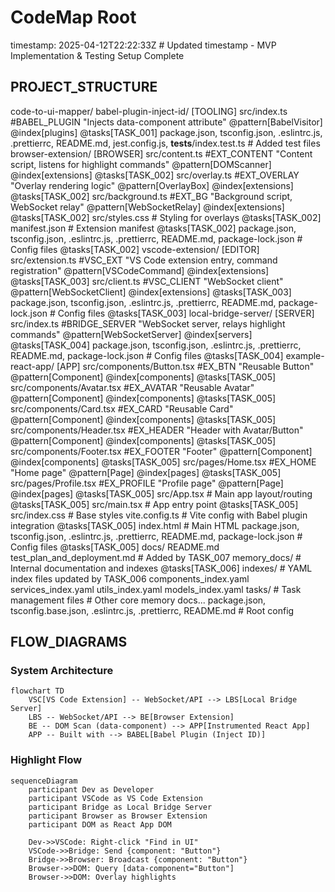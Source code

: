 # CodeMap Root
timestamp: 2025-04-12T22:22:33Z # Updated timestamp - MVP Implementation & Testing Setup Complete

## PROJECT_STRUCTURE
code-to-ui-mapper/
  babel-plugin-inject-id/ [TOOLING]
    src/index.ts #BABEL_PLUGIN "Injects data-component attribute" @pattern[BabelVisitor] @index[plugins] @tasks[TASK_001]
    package.json, tsconfig.json, .eslintrc.js, .prettierrc, README.md, jest.config.js, __tests__/index.test.ts # Added test files
  browser-extension/ [BROWSER]
    src/content.ts #EXT_CONTENT "Content script, listens for highlight commands" @pattern[DOMScanner] @index[extensions] @tasks[TASK_002]
    src/overlay.ts #EXT_OVERLAY "Overlay rendering logic" @pattern[OverlayBox] @index[extensions] @tasks[TASK_002]
    src/background.ts #EXT_BG "Background script, WebSocket relay" @pattern[WebSocketRelay] @index[extensions] @tasks[TASK_002]
    src/styles.css # Styling for overlays @tasks[TASK_002]
    manifest.json # Extension manifest @tasks[TASK_002]
    package.json, tsconfig.json, .eslintrc.js, .prettierrc, README.md, package-lock.json # Config files @tasks[TASK_002]
  vscode-extension/ [EDITOR]
    src/extension.ts #VSC_EXT "VS Code extension entry, command registration" @pattern[VSCodeCommand] @index[extensions] @tasks[TASK_003]
    src/client.ts #VSC_CLIENT "WebSocket client" @pattern[WebSocketClient] @index[extensions] @tasks[TASK_003]
    package.json, tsconfig.json, .eslintrc.js, .prettierrc, README.md, package-lock.json # Config files @tasks[TASK_003]
  local-bridge-server/ [SERVER]
    src/index.ts #BRIDGE_SERVER "WebSocket server, relays highlight commands" @pattern[WebSocketServer] @index[servers] @tasks[TASK_004]
    package.json, tsconfig.json, .eslintrc.js, .prettierrc, README.md, package-lock.json # Config files @tasks[TASK_004]
  example-react-app/ [APP]
    src/components/Button.tsx #EX_BTN "Reusable Button" @pattern[Component] @index[components] @tasks[TASK_005]
    src/components/Avatar.tsx #EX_AVATAR "Reusable Avatar" @pattern[Component] @index[components] @tasks[TASK_005]
    src/components/Card.tsx #EX_CARD "Reusable Card" @pattern[Component] @index[components] @tasks[TASK_005]
    src/components/Header.tsx #EX_HEADER "Header with Avatar/Button" @pattern[Component] @index[components] @tasks[TASK_005]
    src/components/Footer.tsx #EX_FOOTER "Footer" @pattern[Component] @index[components] @tasks[TASK_005]
    src/pages/Home.tsx #EX_HOME "Home page" @pattern[Page] @index[pages] @tasks[TASK_005]
    src/pages/Profile.tsx #EX_PROFILE "Profile page" @pattern[Page] @index[pages] @tasks[TASK_005]
    src/App.tsx # Main app layout/routing @tasks[TASK_005]
    src/main.tsx # App entry point @tasks[TASK_005]
    src/index.css # Base styles
    vite.config.ts # Vite config with Babel plugin integration @tasks[TASK_005]
    index.html # Main HTML
    package.json, tsconfig.json, .eslintrc.js, .prettierrc, README.md, package-lock.json # Config files @tasks[TASK_005]
  docs/
    README.md
    test_plan_and_deployment.md # Added by TASK_007
  memory_docs/ # Internal documentation and indexes @tasks[TASK_006]
    indexes/ # YAML index files updated by TASK_006
      components_index.yaml
      services_index.yaml
      utils_index.yaml
      models_index.yaml
    tasks/ # Task management files
    # Other core memory docs...
  package.json, tsconfig.base.json, .eslintrc.js, .prettierrc, README.md # Root config

## FLOW_DIAGRAMS

### System Architecture
```mermaid
flowchart TD
    VSC[VS Code Extension] -- WebSocket/API --> LBS[Local Bridge Server]
    LBS -- WebSocket/API --> BE[Browser Extension]
    BE -- DOM Scan (data-component) --> APP[Instrumented React App]
    APP -- Built with --> BABEL[Babel Plugin (Inject ID)]
```

### Highlight Flow
```mermaid
sequenceDiagram
    participant Dev as Developer
    participant VSCode as VS Code Extension
    participant Bridge as Local Bridge Server
    participant Browser as Browser Extension
    participant DOM as React App DOM

    Dev->>VSCode: Right-click "Find in UI"
    VSCode->>Bridge: Send {component: "Button"}
    Bridge->>Browser: Broadcast {component: "Button"}
    Browser->>DOM: Query [data-component="Button"]
    Browser->>DOM: Overlay highlights
